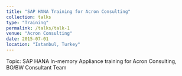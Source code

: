 ```yaml
---
title: "SAP HANA Training for Acron Consulting"
collection: talks
type: "Training"
permalink: /talks/talk-1
venue: "Acron Consulting"
date: 2015-07-01
location: "Istanbul, Turkey"
---
```


Topic: SAP HANA In-memory Appliance training for Acron Consulting, BO/BW Consultant Team
